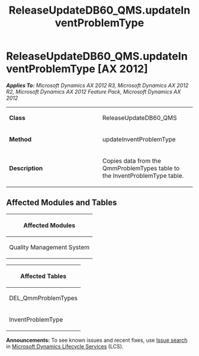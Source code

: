 ﻿---
title: ReleaseUpdateDB60_QMS.updateInventProblemType
TOCTitle: ReleaseUpdateDB60_QMS.updateInventProblemType
ms:assetid: 78c64849-d639-c933-a3df-978bff78c31c
ms:mtpsurl: https://msdn.microsoft.com/en-us/library/JJ719385(v=AX.60)
ms:contentKeyID: 49709176
ms.date: 05/18/2015
mtps_version: v=AX.60
---

# ReleaseUpdateDB60\_QMS.updateInventProblemType [AX 2012]


_**Applies To:** Microsoft Dynamics AX 2012 R3, Microsoft Dynamics AX 2012 R2, Microsoft Dynamics AX 2012 Feature Pack, Microsoft Dynamics AX 2012_

<table>
<colgroup>
<col style="width: 50%" />
<col style="width: 50%" />
</colgroup>
<tbody>
<tr class="odd">
<td><p><strong>Class</strong></p></td>
<td><p>ReleaseUpdateDB60_QMS</p></td>
</tr>
<tr class="even">
<td><p><strong>Method</strong></p></td>
<td><p>updateInventProblemType</p></td>
</tr>
<tr class="odd">
<td><p><strong>Description</strong></p></td>
<td><p>Copies data from the QmmProblemTypes table to the InventProblemType table.</p></td>
</tr>
</tbody>
</table>


## Affected Modules and Tables

<table>
<colgroup>
<col style="width: 100%" />
</colgroup>
<thead>
<tr class="header">
<th><p>Affected Modules</p></th>
</tr>
</thead>
<tbody>
<tr class="odd">
<td><p>Quality Management System</p></td>
</tr>
</tbody>
</table>


<table>
<colgroup>
<col style="width: 100%" />
</colgroup>
<thead>
<tr class="header">
<th><p>Affected Tables</p></th>
</tr>
</thead>
<tbody>
<tr class="odd">
<td><p>DEL_QmmProblemTypes</p></td>
</tr>
<tr class="even">
<td><p>InventProblemType</p></td>
</tr>
</tbody>
</table>

  
**Announcements:** To see known issues and recent fixes, use [Issue search](http://go.microsoft.com/fwlink/?linkid=389258) in [Microsoft Dynamics Lifecycle Services](http://go.microsoft.com/fwlink/?linkid=306505) (LCS).

